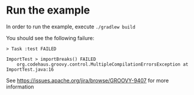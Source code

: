 # Run the example
In order to run the example, execute `./gradlew build`

You should see the following failure:
```
> Task :test FAILED

ImportTest > importBreaks() FAILED
    org.codehaus.groovy.control.MultipleCompilationErrorsException at ImportTest.java:16

```

See https://issues.apache.org/jira/browse/GROOVY-9407 for more information
